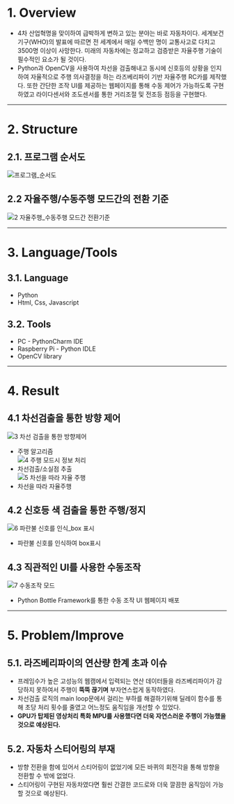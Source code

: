 # 1. Overview
* 4차 산업혁명을 맞이하여 급박하게 변하고 있는 분야는 바로 자동차이다. 세계보건기구(WHO)의 발표에 따르면 전 세계에서 매일 수백만 명이 교통사고로 다치고 3500명 이상이 사망한다. 미래의 자동차에는 정교하고 검증받은 자율주행 기술이 필수적인 요소가 될 것이다.   
* Python과 OpenCV을 사용하여 차선을 검출해내고 동시에 신호등의 상황을 인지하여 자율적으로 주행 의사결정을 하는 라즈베리파이 기반 자율주행 RC카를 제작했다. 또한 간단한 조작 UI를 제공하는 웹페이지를 통해 수동 제어가 가능하도록 구현하였고 라이다센서와 조도센서를 통한 거리조절 및 전조등 점등을 구현했다.
****
# 2. Structure
## 2.1. 프로그램 순서도
![프로그램_순서도](https://user-images.githubusercontent.com/71872133/149615250-44382c35-d6dd-4b45-8ca1-fc8385008acc.png)


## 2.2 자율주행/수동주행 모드간의 전환 기준
![2 자율주행_수동주행 모드간 전환기준](https://user-images.githubusercontent.com/71872133/149615258-27a72477-4428-4c6d-bf23-e6898e2cb5f4.png)


****
# 3. Language/Tools
## 3.1. Language
* Python
* Html, Css, Javascript
## 3.2. Tools
* PC - PythonCharm IDE
* Raspberry Pi - Python IDLE
* OpenCV library
****
# 4. Result
## 4.1 차선검출을 통한 방향 제어
![3 차선 검출을 통한 방향제어](https://user-images.githubusercontent.com/71872133/149615268-a6d5023f-5b53-4f15-ab16-945e7a68625b.png)  
* 주행 알고리즘         
![4 주행 모드시 정보 처리](https://user-images.githubusercontent.com/71872133/149615270-2aaa80cb-6e4c-43a6-b637-adf98341f182.gif)
* 차선검출/소실점 추출            
![5 차선을 따라 자율 주행](https://user-images.githubusercontent.com/71872133/149615277-0423e9db-daa9-45c2-8959-f5439be6f397.gif)
* 차선을 따라 자율주행   

## 4.2 신호등 색 검출을 통한 주행/정지
![6 파란불 신호를 인식_box 표시](https://user-images.githubusercontent.com/71872133/149615279-334ab26e-f151-4faf-93f9-7319415e045a.png) 
* 파란불 신호를 인식하여 box표시
 
## 4.3 직관적인 UI를 사용한 수동조작
![7 수동조작 모드](https://user-images.githubusercontent.com/71872133/149615301-579b24b1-d2eb-49b0-96e5-9b925664c695.jpg)
* Python Bottle Framework를 통한 수동 조작 UI 웹페이지 배포
****
# 5. Problem/Improve
## 5.1. 라즈베리파이의 연산량 한계 초과 이슈
* 프레임수가 높은 고성능의 웹캠에서 입력되는 연산 데이터들을 라즈베리파이가 감당하지 못하여서 주행이 **뚝뚝 끊기며** 부자연스럽게 동작하였다.
* 차선검출 로직의 main loop문에서 걸리는 부하를 해결하기위해 딜레이 함수를 통해 초당 처리 횟수를 줄였고 어느정도 움직임을 개선할 수 있었다.
* **GPU가 탑제된 영상처리 특화 MPU를 사용했다면 더욱 자연스러운 주행이 가능했을 것으로 예상된다.**

## 5.2. 자동차 스티어링의 부재
* 방향 전환을 함에 있어서 스티어링이 없었기에 모든 바퀴의 회전각을 통해 방향을 전환할 수 밖에 없었다.
* 스티어링이 구현된 자동차였다면 훨씬 간결한 코드로와 더욱 깔끔한 움직임이 가능할 것으로 예상된다.
